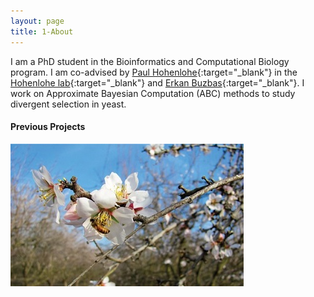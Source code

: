 ```yaml
---
layout: page
title: 1-About 
---
```


I am a PhD student in the Bioinformatics and Computational Biology program. 
I am co-advised by [Paul Hohenlohe](https://www.uidaho.edu/sci/biology/people/faculty/hohenlohe){:target="_blank"} in the
[Hohenlohe lab](http://hohenlohelab.github.io/){:target="_blank"} and [Erkan Buzbas](https://www.uidaho.edu/sci/stat/people/faculty/erkanb){:target="_blank"}. I work on Approximate Bayesian Computation (ABC) methods to study divergent selection in yeast. 


#### Previous Projects ####
![Blue Diamond Almonds](BlueDiamondAlmonds.jpg)








